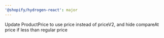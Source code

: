 ```yaml
---
'@shopify/hydrogen-react': major
---
```


Update ProductPrice to use price instead of priceV2, and hide compareAt price if less than regular price
